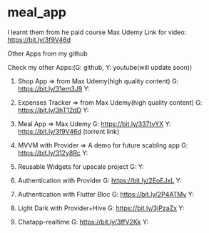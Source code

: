 # meal_app

I learnt them from he paid course Max Udemy
Link for video: https://bit.ly/3f9V46d

Other Apps from my github

Check my other Apps:(G: github, Y: youtube(will update soon))

1. Shop App => from Max Udemy(high quality content)
G: https://bit.ly/31em3J9
Y:

2. Expenses Tracker => from Max Udemy(high quality content)
G: https://bit.ly/3hT12dD
Y:

3. Meal App => Max Udemy
G: https://bit.ly/337tvYX
Y: https://bit.ly/3f9V46d (torrent link)

4. MVVM with Provider => A demo for future scabling app
G: https://bit.ly/312y8Rc
Y:

5. Reusable Widgets for upscale project
G: 
Y:
6. Authentication with Provider
G: https://bit.ly/2EoEJxL
Y:

7. Authentication with Flutter Bloc
G: https://bit.ly/2P4ATMv
Y:
8. Light Dark with Provider+Hive
G: https://bit.ly/3jPzaZx
Y:
9. Chatapp-realtime
G: https://bit.ly/3ffV2Kk
Y:

